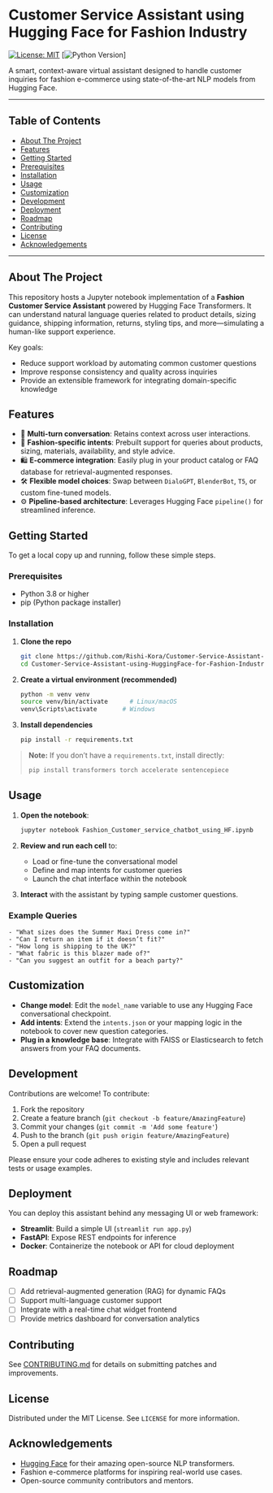# Customer Service Assistant using Hugging Face for Fashion Industry

[![License: MIT](https://img.shields.io/badge/License-MIT-blue.svg)](LICENSE) \[![Python Version](https://img.shields.io/badge/python-3.8%2B-orange.svg)]

A smart, context-aware virtual assistant designed to handle customer inquiries for fashion e-commerce using state-of-the-art NLP models from Hugging Face.

---

## Table of Contents

* [About The Project](#about-the-project)
* [Features](#features)
* [Getting Started](#getting-started)
* [Prerequisites](#prerequisites)
* [Installation](#installation)
* [Usage](#usage)
* [Customization](#customization)
* [Development](#development)
* [Deployment](#deployment)
* [Roadmap](#roadmap)
* [Contributing](#contributing)
* [License](#license)
* [Acknowledgements](#acknowledgements)

---

## About The Project

This repository hosts a Jupyter notebook implementation of a **Fashion Customer Service Assistant** powered by Hugging Face Transformers. It can understand natural language queries related to product details, sizing guidance, shipping information, returns, styling tips, and more—simulating a human-like support experience.

Key goals:

* Reduce support workload by automating common customer questions
* Improve response consistency and quality across inquiries
* Provide an extensible framework for integrating domain-specific knowledge

## Features

* 🔄 **Multi-turn conversation**: Retains context across user interactions.
* 🎨 **Fashion-specific intents**: Prebuilt support for queries about products, sizing, materials, availability, and style advice.
* 🛍️ **E-commerce integration**: Easily plug in your product catalog or FAQ database for retrieval-augmented responses.
* 🛠️ **Flexible model choices**: Swap between `DialoGPT`, `BlenderBot`, `T5`, or custom fine-tuned models.
* ⚙️ **Pipeline-based architecture**: Leverages Hugging Face `pipeline()` for streamlined inference.


## Getting Started

To get a local copy up and running, follow these simple steps.

### Prerequisites

* Python 3.8 or higher
* pip (Python package installer)

### Installation

1. **Clone the repo**

   ```bash
   git clone https://github.com/Rishi-Kora/Customer-Service-Assistant-using-HuggingFace-for-Fashion-Industry.git
   cd Customer-Service-Assistant-using-HuggingFace-for-Fashion-Industry
   ```
2. **Create a virtual environment (recommended)**

   ```bash
   python -m venv venv
   source venv/bin/activate      # Linux/macOS
   venv\Scripts\activate       # Windows
   ```
3. **Install dependencies**

   ```bash
   pip install -r requirements.txt
   ```

> **Note:** If you don’t have a `requirements.txt`, install directly:
>
> ```bash
> pip install transformers torch accelerate sentencepiece
> ```

## Usage

1. **Open the notebook**:

   ```bash
   jupyter notebook Fashion_Customer_service_chatbot_using_HF.ipynb
   ```
2. **Review and run each cell** to:

   * Load or fine-tune the conversational model
   * Define and map intents for customer queries
   * Launch the chat interface within the notebook
3. **Interact** with the assistant by typing sample customer questions.

### Example Queries

```text
- "What sizes does the Summer Maxi Dress come in?"
- "Can I return an item if it doesn’t fit?"
- "How long is shipping to the UK?"
- "What fabric is this blazer made of?"
- "Can you suggest an outfit for a beach party?"
```

## Customization

* **Change model**: Edit the `model_name` variable to use any Hugging Face conversational checkpoint.
* **Add intents**: Extend the `intents.json` or your mapping logic in the notebook to cover new question categories.
* **Plug in a knowledge base**: Integrate with FAISS or Elasticsearch to fetch answers from your FAQ documents.

## Development

Contributions are welcome! To contribute:

1. Fork the repository
2. Create a feature branch (`git checkout -b feature/AmazingFeature`)
3. Commit your changes (`git commit -m 'Add some feature'`)
4. Push to the branch (`git push origin feature/AmazingFeature`)
5. Open a pull request

Please ensure your code adheres to existing style and includes relevant tests or usage examples.

## Deployment

You can deploy this assistant behind any messaging UI or web framework:

* **Streamlit**: Build a simple UI (`streamlit run app.py`)
* **FastAPI**: Expose REST endpoints for inference
* **Docker**: Containerize the notebook or API for cloud deployment

## Roadmap

* [ ] Add retrieval-augmented generation (RAG) for dynamic FAQs
* [ ] Support multi-language customer support
* [ ] Integrate with a real-time chat widget frontend
* [ ] Provide metrics dashboard for conversation analytics

## Contributing

See [CONTRIBUTING.md](CONTRIBUTING.md) for details on submitting patches and improvements.

## License

Distributed under the MIT License. See `LICENSE` for more information.

## Acknowledgements

* [Hugging Face](https://huggingface.co/) for their amazing open-source NLP transformers.
* Fashion e-commerce platforms for inspiring real-world use cases.
* Open-source community contributors and mentors.
